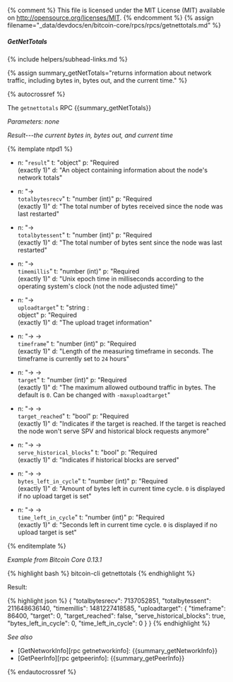 {% comment %}
This file is licensed under the MIT License (MIT) available on
http://opensource.org/licenses/MIT.
{% endcomment %}
{% assign filename="_data/devdocs/en/bitcoin-core/rpcs/rpcs/getnettotals.md" %}

##### GetNetTotals
{% include helpers/subhead-links.md %}

{% assign summary_getNetTotals="returns information about network traffic, including bytes in, bytes out, and the current time." %}

{% autocrossref %}

The `getnettotals` RPC {{summary_getNetTotals}}

*Parameters: none*

*Result---the current bytes in, bytes out, and current time*

{% itemplate ntpd1 %}
- n: "`result`"
  t: "object"
  p: "Required<br>(exactly 1)"
  d: "An object containing information about the node's network totals"

- n: "→<br>`totalbytesrecv`"
  t: "number (int)"
  p: "Required<br>(exactly 1)"
  d: "The total number of bytes received since the node was last restarted"

- n: "→<br>`totalbytessent`"
  t: "number (int)"
  p: "Required<br>(exactly 1)"
  d: "The total number of bytes sent since the node was last restarted"

- n: "→<br>`timemillis`"
  t: "number (int)"
  p: "Required<br>(exactly 1)"
  d: "Unix epoch time in milliseconds according to the operating system's clock (not the node adjusted time)"
  
- n: "→<br>`uploadtarget`"
  t: "string : <br>object"
  p: "Required<br>(exactly 1)"
  d: "The upload traget information"
  
- n: "→ →<br>`timeframe`"
  t: "number (int)"
  p: "Required<br>(exactly 1)"
  d: "Length of the measuring timeframe in seconds.  The timeframe is currently set to `24` hours"

- n: "→ →<br>`target`"
  t: "number (int)"
  p: "Required<br>(exactly 1)"
  d: "The maximum allowed outbound traffic in bytes.  The default is `0`.  Can be changed with `-maxuploadtarget`"

- n: "→ →<br>`target_reached`"
  t: "bool"
  p: "Required<br>(exactly 1)"
  d: "Indicates if the target is reached.  If the target is reached the node won't serve SPV and historical block requests anymore"  

- n: "→ →<br>`serve_historical_blocks`"
  t: "bool"
  p: "Required<br>(exactly 1)"
  d: "Indicates if historical blocks are served"  
  
- n: "→ →<br>`bytes_left_in_cycle`"
  t: "number (int)"
  p: "Required<br>(exactly 1)"
  d: "Amount of bytes left in current time cycle.  `0` is displayed if no upload target is set"  

- n: "→ →<br>`time_left_in_cycle`"
  t: "number (int)"
  p: "Required<br>(exactly 1)"
  d: "Seconds left in current time cycle.  `0` is displayed if no upload target is set"    

{% enditemplate %}

*Example from Bitcoin Core 0.13.1*

{% highlight bash %}
bitcoin-cli getnettotals
{% endhighlight %}

Result:

{% highlight json %}
{
  "totalbytesrecv": 7137052851,
  "totalbytessent": 211648636140,
  "timemillis": 1481227418585,
  "uploadtarget": {
    "timeframe": 86400,
    "target": 0,
    "target_reached": false,
    "serve_historical_blocks": true,
    "bytes_left_in_cycle": 0,
    "time_left_in_cycle": 0
  }
}
{% endhighlight %}

*See also*

* [GetNetworkInfo][rpc getnetworkinfo]: {{summary_getNetworkInfo}}
* [GetPeerInfo][rpc getpeerinfo]: {{summary_getPeerInfo}}

{% endautocrossref %}
